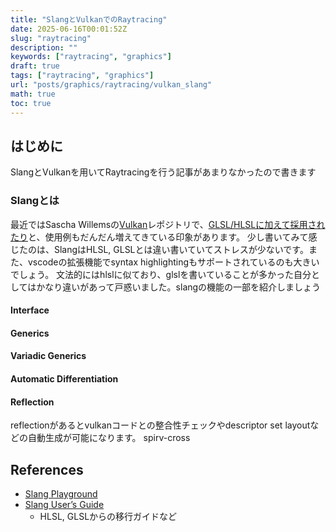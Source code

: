 ```yaml
---
title: "SlangとVulkanでのRaytracing"
date: 2025-06-16T00:01:52Z
slug: "raytracing"
description: ""
keywords: ["raytracing", "graphics"]
draft: true
tags: ["raytracing", "graphics"]
url: "posts/graphics/raytracing/vulkan_slang"
math: true
toc: true
---
```


## はじめに
SlangとVulkanを用いてRaytracingを行う記事があまりなかったので書きます

### Slangとは
最近ではSascha Willemsの[Vulkan](https://github.com/SaschaWillems/Vulkan)レポジトリで、[GLSL/HLSLに加えて採用されたり](https://www.saschawillems.de/blog/2025/06/03/shaders-for-vulkan-samples-now-also-available-in-slang/)と、使用例もだんだん増えてきている印象があります。
少し書いてみて感じたのは、SlangはHLSL, GLSLとは違い書いていてストレスが少ないです。また、vscodeの拡張機能でsyntax highlightingもサポートされているのも大きいでしょう。
文法的にはhlslに似ており、glslを書いていることが多かった自分としてはかなり違いがあって戸惑いました。slangの機能の一部を紹介しましょう

####  Interface



#### Generics
#### Variadic Generics
#### Automatic Differentiation
#### Reflection
reflectionがあるとvulkanコードとの整合性チェックやdescriptor set layoutなどの自動生成が可能になります。
spirv-cross

## References
- [Slang Playground](https://shader-slang.org/slang-playground/)
- [Slang User’s Guide](https://docs.shader-slang.org/en/latest/external/slang/docs/user-guide/)
  - HLSL, GLSLからの移行ガイドなど 